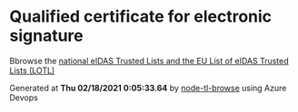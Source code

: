 # Qualified certificate for electronic signature 
 Bbrowse the [national eIDAS Trusted Lists and the EU List of eIDAS Trusted Lists (LOTL)](https://webgate.ec.europa.eu/tl-browser/#/) 
 
 
Generated at **Thu 02/18/2021  0:05:33.64** by [node-tl-browse](https://github.com/ymedlop/node-tl-browser) using Azure Devops 
